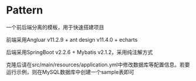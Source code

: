 # Pattern
一个前后端分离的模板，用于快速搭建项目

前端采用Angluar v11.2.9 + ant design v11.4.0 + echarts

后端采用SpringBoot v2.2.6 + Mybatis v2.1.2，采用纯注解方式

克隆后请在src/main/resources/application.yml中修改数据库等配置信息。若要运行示例，则在MySQL数据库中创建一个sample表即可
